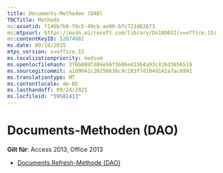 ```yaml
---
title: Documents-Methoden (DAO)
TOCTitle: Methods
ms:assetid: f14bb7b0-f8c5-49cb-ae06-b7c721d62673
ms:mtpsurl: https://msdn.microsoft.com/library/Dn180031(v=office.15)
ms:contentKeyID: 52074981
ms.date: 09/18/2015
mtps_version: v=office.15
ms.localizationpriority: medium
ms.openlocfilehash: 376b089fd84e56f3606ed15b4a93c416d3656519
ms.sourcegitcommit: a1d9041c20256616c9c183f7d1049142a7ac6991
ms.translationtype: MT
ms.contentlocale: de-DE
ms.lasthandoff: 09/24/2021
ms.locfileid: "59581413"
---
```

# <a name="documents-methods-dao"></a>Documents-Methoden (DAO)


**Gilt für**: Access 2013, Office 2013

- [Documents.Refresh-Methode (DAO)](documents-refresh-method-dao.md)

